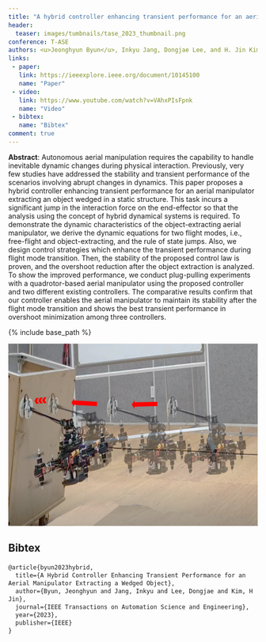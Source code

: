 ```yaml
---
title: "A hybrid controller enhancing transient performance for an aerial manipulator extracting a wedged object"
header:
  teaser: images/tumbnails/tase_2023_thumbnail.png
conference: T-ASE
authors: <u>Jeonghyun Byun</u>, Inkyu Jang, Dongjae Lee, and H. Jin Kim
links:
 - paper:
   link: https://ieeexplore.ieee.org/document/10145100
   name: "Paper"
 - video:
   link: https://www.youtube.com/watch?v=VAhxPIsFpnk
   name: "Video"
 - bibtex: 
   name: "Bibtex"
comment: true
---
```


**Abstract**: Autonomous aerial manipulation requires the capability to handle inevitable dynamic changes during physical interaction. Previously, very few studies have addressed the stability and transient performance of the scenarios involving abrupt changes in dynamics. This paper proposes a hybrid controller enhancing transient performance for an aerial manipulator extracting an object wedged in a static structure. This task incurs a significant jump in the interaction force on the end-effector so that the analysis using the concept of hybrid dynamical systems is required. To demonstrate the dynamic characteristics of the object-extracting aerial manipulator, we derive the dynamic equations for two flight modes, i.e., free-flight and object-extracting, and the rule of state jumps. Also, we design control strategies which enhance the transient performance during flight mode transition. Then, the stability of the proposed control law is proven, and the overshoot reduction after the object extraction is analyzed. To show the improved performance, we conduct plug-pulling experiments with a quadrotor-based aerial manipulator using the proposed controller and two different existing controllers. The comparative results confirm that our controller enables the aerial manipulator to maintain its stability after the flight mode transition and shows the best transient performance in overshoot minimization among three controllers.

{% include base_path %}

<center><img src="/images/header/publication_header.PNG" width="649" height="369"></center>


## Bibtex <a id="bibtex"></a>
```
@article{byun2023hybrid,
  title={A Hybrid Controller Enhancing Transient Performance for an Aerial Manipulator Extracting a Wedged Object},
  author={Byun, Jeonghyun and Jang, Inkyu and Lee, Dongjae and Kim, H Jin},
  journal={IEEE Transactions on Automation Science and Engineering},
  year={2023},
  publisher={IEEE}
}
```
